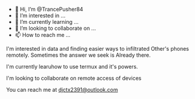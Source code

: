 - 👋 Hi, I’m @TrancePusher84
- 👀 I’m interested in ...
- 🌱 I’m currently learning ...
- 💞️ I’m looking to collaborate on ...
- 📫 How to reach me ...

<!---
TrancePusher84/TrancePusher84 is a ✨ special ✨ repository because its `README.md` (this file) appears on your GitHub profile.
You can click the Preview link to take a look at your changes.
--->
I'm interested in data and finding easier ways to infiltrated
Other's phones remotely. Sometimes the answer we seek is 
Already there.

I'm currently learuhow to use termux and it's powers.

I'm looking to collaborate on remote access of devices 

You can reach me at djctx2391@outlook.com

